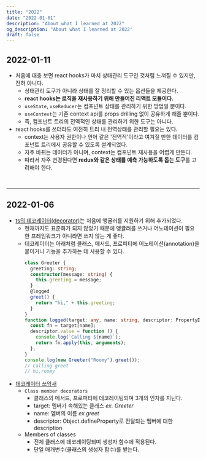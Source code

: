 ```yaml
---
title: "2022"
date: "2022-01-01"
description: "About what I learned at 2022"
og_description: "About what I learned at 2022"
draft: false
---
```


## **2022-01-11**

- 처음에 대충 보면 react hooks가 마치 상태관리 도구인 것처럼 느껴질 수 있지만, 전혀 아니다.
  - 상태관리 도구가 아니라 상태를 잘 정리할 수 있는 옵션들을 제공한다.
  - **react hooks는 로직을 재사용하기 위해 만들어진 리액트 모듈이다.**
  - `useState`, `useReducer`는 컴포넌트 상태를 관리하기 위한 방법일 뿐이다.
  - `useContext`는 기존 context api를 props drilling 없이 공유하게 해줄 뿐이다.
  - 즉, 컴포넌트 트리의 전역적인 상태를 관리하기 위한 도구는 아니다.
- react hooks를 쓰더라도 여전히 트리 내 전역상태를 관리할 필요는 있다.
  - context는 사용자 권한이나 언어 같은 '전역적'이라고 여겨질 만한 데이터를 컴포넌트 트리에서 공유할 수 있도록 설계되었다.
  - 자주 바뀌는 데이터가 아니며, context는 컴포넌트 재사용을 어렵게 만든다.
  - 따라서 자주 변경된다면 **redux와 같은 상태를 예측 가능하도록 돕는 도구**를 고려해야 한다.

<br />
<hr />

## **2022-01-06**

- [ts의 데코레이터(decorator)](https://www.typescriptlang.org/docs/handbook/decorators.html)는 처음에 앵귤러를 지원하기 위해 추가되었다.
  - 현재까지도 표준화가 되지 않았기 때문에 앵귤러를 쓰거나 어노테이션이 필요한 프레임워크가 아니라면 쓰지 않는 게 좋다.
  - 데코레이터는 아래처럼 클래스, 메서드, 프로퍼티에 어노테이션(annotation)을 붙이거나 기능을 추가하는 데 사용할 수 있다.
    ```ts
    class Greeter {
      greeting: string;
      constructor(message: string) {
        this.greeting = message;
      }
      @logged
      greet() {
        return "hi," + this.greeting;
      }
    }
    function logged(target: any, name: string, descriptor: PropertyDescriptor) {
      const fn = target[name];
      descriptor.value = function () {
        console.log(`Calling ${name}`);
        return fn.apply(this, arguments);
      };
    }
    console.log(new Greeter("Roomy").greet());
    // Calling greet
    // hi,roomy
    ```
- [데코레이터 쓰임새](https://www.geeksforgeeks.org/what-are-decorators-and-how-are-they-used-in-javascript/)
  - `Class member decorators`
    - 클래스의 메서드, 프로퍼티에 데코레이팅되며 3개의 인자를 지닌다.
    - target: 멤버가 속해있는 클래스 _ex. Greeter_
    - name: 멤버의 이름 _ex.greet_
    - descriptor: Object.defineProperty로 전달되는 멤버에 대한 description
  - Members of classes
    - 전체 클래스에 데코레이팅되며 생성자 함수에 적용된다.
    - 단일 매개변수(클래스의 생성자 함수)를 받는다.
